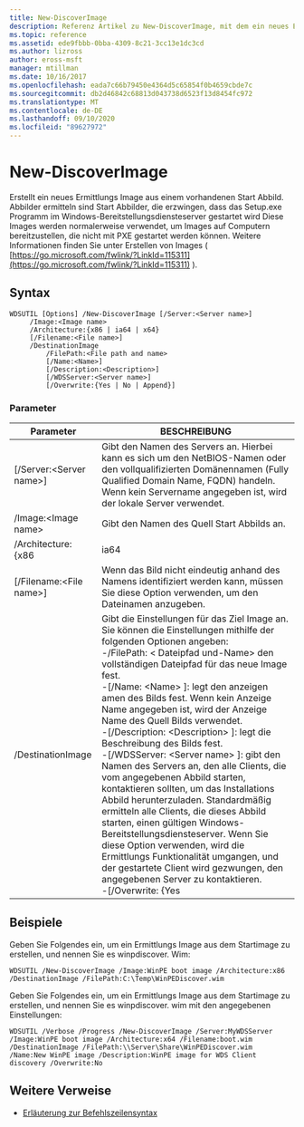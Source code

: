 ```yaml
---
title: New-DiscoverImage
description: Referenz Artikel zu New-DiscoverImage, mit dem ein neues Ermittlungs Image aus einem vorhandenen Start Abbild erstellt wird.
ms.topic: reference
ms.assetid: ede9fbbb-0bba-4309-8c21-3cc13e1dc3cd
ms.author: lizross
author: eross-msft
manager: mtillman
ms.date: 10/16/2017
ms.openlocfilehash: eada7c66b79450e4364d5c65854f0b4659cbde7c
ms.sourcegitcommit: db2d46842c68813d043738d6523f13d8454fc972
ms.translationtype: MT
ms.contentlocale: de-DE
ms.lasthandoff: 09/10/2020
ms.locfileid: "89627972"
---
```

# <a name="new-discoverimage"></a>New-DiscoverImage

Erstellt ein neues Ermittlungs Image aus einem vorhandenen Start Abbild. Abbilder ermitteln sind Start Abbilder, die erzwingen, dass das Setup.exe Programm im Windows-Bereitstellungsdiensteserver gestartet wird Diese Images werden normalerweise verwendet, um Images auf Computern bereitzustellen, die nicht mit PXE gestartet werden können. Weitere Informationen finden Sie unter Erstellen von Images ( [https://go.microsoft.com/fwlink/?LinkId=115311](https://go.microsoft.com/fwlink/?LinkId=115311) ).

## <a name="syntax"></a>Syntax

```
WDSUTIL [Options] /New-DiscoverImage [/Server:<Server name>]
     /Image:<Image name>
     /Architecture:{x86 | ia64 | x64}
     [/Filename:<File name>]
     /DestinationImage
         /FilePath:<File path and name>
         [/Name:<Name>]
         [/Description:<Description>]
         [/WDSServer:<Server name>]
         [/Overwrite:{Yes | No | Append}]
```

### <a name="parameters"></a>Parameter

|        Parameter         |                                                                                                                                                                                                                                                                                                                                                                                                                       BESCHREIBUNG                                                                                                                                                                                                                                                                                                                                                                                                                       |
|--------------------------|---------------------------------------------------------------------------------------------------------------------------------------------------------------------------------------------------------------------------------------------------------------------------------------------------------------------------------------------------------------------------------------------------------------------------------------------------------------------------------------------------------------------------------------------------------------------------------------------------------------------------------------------------------------------------------------------------------------------------------------------------------------------------------------------------------------------------------------------------------|
| [/Server:\<Server name>] |                                                                                                                                                                                                                                                                                                                                     Gibt den Namen des Servers an. Hierbei kann es sich um den NetBIOS-Namen oder den vollqualifizierten Domänennamen (Fully Qualified Domain Name, FQDN) handeln. Wenn kein Servername angegeben ist, wird der lokale Server verwendet.                                                                                                                                                                                                                                                                                                                                     |
|   /Image:\<Image name>   |                                                                                                                                                                                                                                                                                                                                                                                                      Gibt den Namen des Quell Start Abbilds an.                                                                                                                                                                                                                                                                                                                                                                                                       |
|    /Architecture: {x86    |                                                                                                                                                                                                                                                                                                                                                                                                                          ia64                                                                                                                                                                                                                                                                                                                                                                                                                           |
| [/Filename:\<File name>] |                                                                                                                                                                                                                                                                                                                                                                         Wenn das Bild nicht eindeutig anhand des Namens identifiziert werden kann, müssen Sie diese Option verwenden, um den Dateinamen anzugeben.                                                                                                                                                                                                                                                                                                                                                                          |
|    /DestinationImage     | Gibt die Einstellungen für das Ziel Image an. Sie können die Einstellungen mithilfe der folgenden Optionen angeben:</br>-/FilePath: < Dateipfad und-Name> den vollständigen Dateipfad für das neue Image fest.</br>-[/Name: \<Name> ]: legt den anzeigen amen des Bilds fest. Wenn kein Anzeige Name angegeben ist, wird der Anzeige Name des Quell Bilds verwendet.</br>-[/Description: \<Description> ]: legt die Beschreibung des Bilds fest.</br>-[/WDSServer: \<Server name> ]: gibt den Namen des Servers an, den alle Clients, die vom angegebenen Abbild starten, kontaktieren sollten, um das Installations Abbild herunterzuladen. Standardmäßig ermitteln alle Clients, die dieses Abbild starten, einen gültigen Windows-Bereitstellungsdiensteserver. Wenn Sie diese Option verwenden, wird die Ermittlungs Funktionalität umgangen, und der gestartete Client wird gezwungen, den angegebenen Server zu kontaktieren.</br>-[/Overwrite: {Yes |

## <a name="examples"></a>Beispiele

Geben Sie Folgendes ein, um ein Ermittlungs Image aus dem Startimage zu erstellen, und nennen Sie es winpdiscover. Wim:
```
WDSUTIL /New-DiscoverImage /Image:WinPE boot image /Architecture:x86 /DestinationImage /FilePath:C:\Temp\WinPEDiscover.wim
```
Geben Sie Folgendes ein, um ein Ermittlungs Image aus dem Startimage zu erstellen, und nennen Sie es winpdiscover. wim mit den angegebenen Einstellungen:
```
WDSUTIL /Verbose /Progress /New-DiscoverImage /Server:MyWDSServer
/Image:WinPE boot image /Architecture:x64 /Filename:boot.wim /DestinationImage /FilePath:\\Server\Share\WinPEDiscover.wim
/Name:New WinPE image /Description:WinPE image for WDS Client discovery /Overwrite:No
```

## <a name="additional-references"></a>Weitere Verweise

- [Erläuterung zur Befehlszeilensyntax](command-line-syntax-key.md)